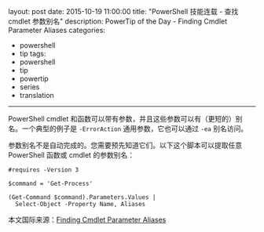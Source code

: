 ﻿layout: post
date: 2015-10-19 11:00:00
title: "PowerShell 技能连载 - 查找 cmdlet 参数别名"
description: PowerTip of the Day - Finding Cmdlet Parameter Aliases
categories:
- powershell
- tip
tags:
- powershell
- tip
- powertip
- series
- translation
---
PowerShell cmdlet 和函数可以带有参数，并且这些参数可以有（更短的）别名。一个典型的例子是 `-ErrorAction` 通用参数，它也可以通过 `-ea` 别名访问。

参数别名不是自动完成的。您需要预先知道它们。以下这个脚本可以提取任意 PowerShell 函数或 cmdlet 的参数别名：

    #requires -Version 3
    
    $command = 'Get-Process'
    
    (Get-Command $command).Parameters.Values |
      Select-Object -Property Name, Aliases

<!--more-->
本文国际来源：[Finding Cmdlet Parameter Aliases](http://powershell.com/cs/blogs/tips/archive/2015/10/19/finding-cmdlet-parameter-aliases.aspx)
